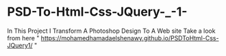 # PSD-To-Html-Css-JQuery-_-1-
In This Project I Transform A Photoshop Design To A Web site 
Take a look from here " https://mohamedhamadaelshenawy.github.io/PSDToHtml-Css-JQuery1/ "
